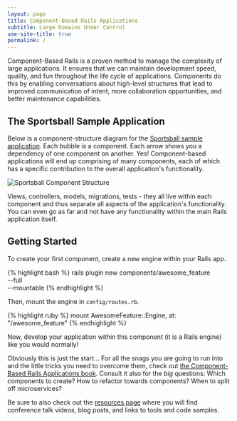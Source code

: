 ```yaml
---
layout: page
title: Component-Based Rails Applications
subtitle: Large Domains Under Control
use-site-title: true
permalink: /
---
```


Component-Based Rails is a proven method to manage the complexity of large applications. It ensures that we can maintain development speed, quality, and fun throughout the life cycle of applications. Components do this by enabling conversations about high-level structures that lead to improved communication of intent, more collaboration opportunities, and better maintenance capabilities.

## The Sportsball Sample Application

Below is a component-structure diagram for the [Sportsball sample application](https://github.com/shageman/sportsball). Each bubble is a component. Each arrow shows you a dependency of one component on another. Yes! Component-based applications will end up comprising of many components, each of which has a specific contribution to the overall application's functionality.

![Sportsball Component Structure](/img/sportsball.png)

Views, controllers, models, migrations, tests - they all live within each component and thus separate all aspects of the application's functionality. You can even go as far and not have any functionality within the main Rails application itself.

## Getting Started

To create your first component, create a new engine within your Rails app.

{% highlight bash %}
rails plugin new components/awesome_feature \
  --full \
  --mountable
{% endhighlight %}

Then, mount the engine in `config/routes.rb`.

{% highlight ruby %}
mount AwesomeFeature::Engine, at: "/awesome_feature"
{% endhighlight %}

Now, develop your application within this component (it is a Rails engine) like you would normally!

Obviously this is just the start... For all the snags you are going to run into and the little tricks you need to overcome them, check out [the Component-Based Rails Applications book](book). Consult it also for the *big* questions: Which components to create? How to refactor towards components? When to split off microservices?

Be sure to also check out the [resources page](resources) where you will find conference talk videos, blog posts, and links to tools and code samples.
